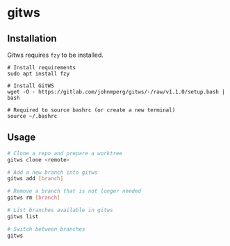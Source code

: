# gitws

## Installation

Gitws requires `fzy` to be installed.

```
# Install requirements
sudo apt install fzy

# Install GitWS
wget -O - https://gitlab.com/johnmperg/gitws/-/raw/v1.1.0/setup.bash | bash

# Required to source bashrc (or create a new terminal)
source ~/.bashrc
```

## Usage

```bash
# Clone a repo and prepare a worktree
gitws clone <remote>

# Add a new branch into gitws
gitws add [branch]

# Remove a branch that is not longer needed
gitws rm [branch]

# List branches available in gitws
gitws list

# Switch between branches
gitws
```
